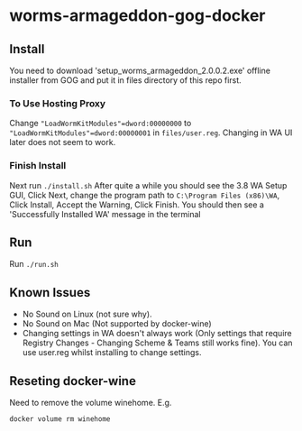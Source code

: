 # worms-armageddon-gog-docker

## Install
You need to download 'setup_worms_armageddon_2.0.0.2.exe' offline installer from GOG and put it in files directory of this repo first.

### To Use Hosting Proxy
Change `"LoadWormKitModules"=dword:00000000` to `"LoadWormKitModules"=dword:00000001` in `files/user.reg`. Changing in WA UI later does not seem to work.

### Finish Install
Next run `./install.sh`
After quite a while you should see the 3.8 WA Setup GUI, Click Next, change the program path to `C:\Program Files (x86)\WA`, Click Install, Accept the Warning, Click Finish. You should then see a 'Successfully Installed WA' message in the terminal

## Run
Run `./run.sh`


## Known Issues

- No Sound on Linux (not sure why).
- No Sound on Mac (Not supported by docker-wine)
- Changing settings in WA doesn't always work (Only settings that require Registry Changes - Changing Scheme & Teams still works fine). You can use user.reg whilst installing to change settings.

## Reseting docker-wine
Need to remove the volume winehome. E.g.
```
docker volume rm winehome
```
